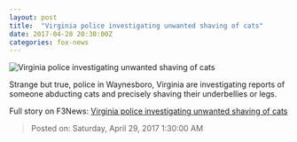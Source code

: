 ```yaml
---
layout: post
title:  "Virginia police investigating unwanted shaving of cats"
date: 2017-04-28 20:30:00Z
categories: fox-news
---
```


![Virginia police investigating unwanted shaving of cats](http://a57.foxnews.com/images.foxnews.com/content/fox-news/us/2017/04/28/virginia-police-investigating-unwanted-shaving-cats/_jcr_content/par/featured-media/media-0.img.jpg/0/0/1493410744907.jpg?ve=1)

Strange but true, police in Waynesboro, Virginia are investigating reports of someone abducting cats and precisely shaving their underbellies or legs.


Full story on F3News: [Virginia police investigating unwanted shaving of cats](http://www.f3nws.com/n/ycQkNE)

> Posted on: Saturday, April 29, 2017 1:30:00 AM
